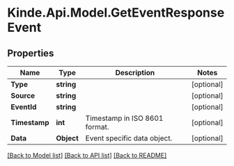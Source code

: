 # Kinde.Api.Model.GetEventResponseEvent

## Properties

Name | Type | Description | Notes
------------ | ------------- | ------------- | -------------
**Type** | **string** |  | [optional] 
**Source** | **string** |  | [optional] 
**EventId** | **string** |  | [optional] 
**Timestamp** | **int** | Timestamp in ISO 8601 format. | [optional] 
**Data** | **Object** | Event specific data object. | [optional] 

[[Back to Model list]](../README.md#documentation-for-models) [[Back to API list]](../README.md#documentation-for-api-endpoints) [[Back to README]](../README.md)

